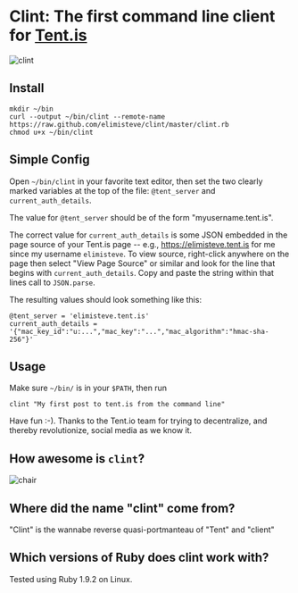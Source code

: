 # Clint: The first command line client for [Tent.is](https://tent.is)

![clint](http://i.imgflip.com/3rfu.jpg)

## Install

    mkdir ~/bin
    curl --output ~/bin/clint --remote-name https://raw.github.com/elimisteve/clint/master/clint.rb
    chmod u+x ~/bin/clint


## Simple Config

Open `~/bin/clint` in your favorite text editor, then set the two
clearly marked variables at the top of the file: `@tent_server` and
`current_auth_details`.

The value for `@tent_server` should be of the form
"myusername.tent.is".

The correct value for `current_auth_details` is some JSON embedded in
the page source of your Tent.is page -- e.g.,
<https://elimisteve.tent.is> for me since my username `elimisteve`.
To view source, right-click anywhere on the page then select "View
Page Source" or similar and look for the line that begins with
`current_auth_details`.  Copy and paste the string within that lines
call to `JSON.parse`.

The resulting values should look something like this:

    @tent_server = 'elimisteve.tent.is'
    current_auth_details = '{"mac_key_id":"u:...","mac_key":"...","mac_algorithm":"hmac-sha-256"}'


## Usage

Make sure `~/bin/` is in your `$PATH`, then run

    clint "My first post to tent.is from the command line"

Have fun :-).  Thanks to the Tent.io team for trying to decentralize,
and thereby revolutionize, social media as we know it.


## How awesome is `clint`?

![chair](http://i.imgflip.com/3rg4.jpg)


## Where did the name "clint" come from?

"Clint" is the wannabe reverse quasi-portmanteau of "Tent" and
"client"


## Which versions of Ruby does clint work with?

Tested using Ruby 1.9.2 on Linux.
